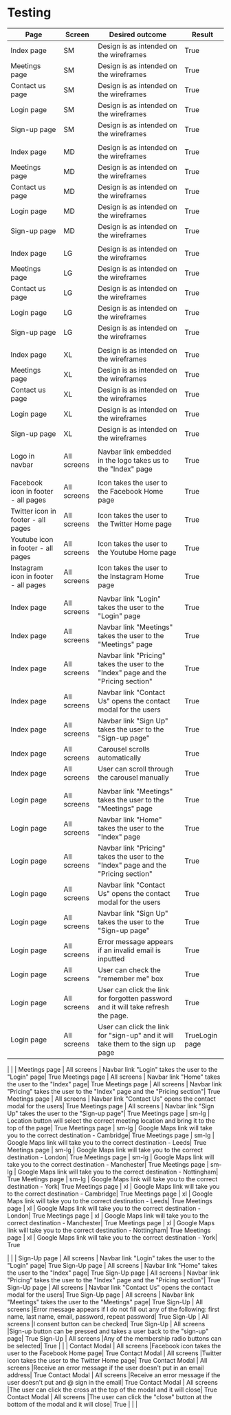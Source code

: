 # Testing

Page      | Screen      | Desired outcome | Result 
--------- | ----------- | --------------- | ---
Index page | SM          | Design is as intended on the wireframes | True
Meetings page | SM          | Design is as intended on the wireframes | True
Contact us page | SM          | Design is as intended on the wireframes | True
Login page | SM          | Design is as intended on the wireframes | True
Sign-up page | SM          | Design is as intended on the wireframes | True
| | |
Index page | MD        | Design is as intended on the wireframes | True
Meetings page | MD          | Design is as intended on the wireframes | True
Contact us page | MD         | Design is as intended on the wireframes | True
Login page | MD     | Design is as intended on the wireframes | True
Sign-up page | MD          | Design is as intended on the wireframes | True
|  |  | 
Index page | LG          | Design is as intended on the wireframes | True
Meetings page | LG          | Design is as intended on the wireframes | True
Contact us page | LG          | Design is as intended on the wireframes | True
Login page | LG          | Design is as intended on the wireframes | True
Sign-up page | LG          | Design is as intended on the wireframes | True
|  | | 
Index page | XL        | Design is as intended on the wireframes | True
Meetings page | XL          | Design is as intended on the wireframes | True
Contact us page | XL         | Design is as intended on the wireframes | True
Login page | XL     | Design is as intended on the wireframes | True
Sign-up page | XL          | Design is as intended on the wireframes | True
| | |
Logo in navbar | All screens        | Navbar link embedded in the logo takes us to the "Index" page| True
| | |
Facebook icon in footer - all pages | All screens        |Icon takes the user to the Facebook Home page| True
Twitter icon in footer - all pages | All screens        |Icon takes the user to the Twitter Home page| True
Youtube icon in footer - all pages | All screens        |Icon takes the user to the Youtube Home page| True
Instagram icon in footer - all pages | All screens        |Icon takes the user to the Instagram Home page| True
| | |
Index page | All screens        | Navbar link "Login" takes the user to the "Login" page| True
Index page | All screens        | Navbar link "Meetings" takes the user to the "Meetings" page| True
Index page | All screens        | Navbar link "Pricing" takes the user to the "Index" page and the "Pricing section"| True
Index page | All screens        | Navbar link "Contact Us" opens the contact modal for the users| True
Index page | All screens        | Navbar link "Sign Up" takes the user to the "Sign-up page"| True
Index page | All screens        | Carousel scrolls automatically | True
Index page | All screens        | User can scroll through the carousel manually | True
| | |
Login page | All screens        | Navbar link "Meetings" takes the user to the "Meetings" page| True
Login page | All screens        | Navbar link "Home" takes the user to the "Index" page| True
Login page | All screens        | Navbar link "Pricing" takes the user to the "Index" page and the "Pricing section"| True
Login page | All screens        | Navbar link "Contact Us" opens the contact modal for the users| True
Login page | All screens        | Navbar link "Sign Up" takes the user to the "Sign-up page"| True
Login page | All screens        | Error message appears if an invalid email is inputted| True
Login page | All screens        | User can check the "remember me" box| True
Login page | All screens        | User can click the link for forgotten password and it will take refresh the page.| True
Login page | All screens        | User can click the link for "sign-up" and it will take them to the sign up page| TrueLogin page

| | |
Meetings page | All screens        | Navbar link "Login" takes the user to the "Login" page| True
Meetings page | All screens        | Navbar link "Home" takes the user to the "Index" page| True
Meetings page | All screens        | Navbar link "Pricing" takes the user to the "Index" page and the "Pricing section"| True
Meetings page | All screens        | Navbar link "Contact Us" opens the contact modal for the users| True
Meetings page | All screens        | Navbar link "Sign Up" takes the user to the "Sign-up page"| True
Meetings page | sm-lg              | Location button will select the correct meeting location and bring it to the top of the page| True
Meetings page | sm-lg        | Google Maps link will take you to the correct destination - Cambridge| True
Meetings page | sm-lg        | Google Maps link will take you to the correct destination - Leeds| True
Meetings page | sm-lg        | Google Maps link will take you to the correct destination - London| True
Meetings page | sm-lg        | Google Maps link will take you to the correct destination - Manchester| True
Meetings page | sm-lg        | Google Maps link will take you to the correct destination - Nottingham| True
Meetings page | sm-lg        | Google Maps link will take you to the correct destination - York| True
Meetings page | xl        | Google Maps link will take you to the correct destination - Cambridge| True
Meetings page | xl        | Google Maps link will take you to the correct destination - Leeds| True
Meetings page | xl        | Google Maps link will take you to the correct destination - London| True
Meetings page | xl        | Google Maps link will take you to the correct destination - Manchester| True
Meetings page | xl        | Google Maps link will take you to the correct destination - Nottingham| True
Meetings page | xl        | Google Maps link will take you to the correct destination - York| True

| | |
Sign-Up page | All screens        | Navbar link "Login" takes the user to the "Login" page| True
Sign-Up page | All screens        | Navbar link "Home" takes the user to the "Index" page| True
Sign-Up page | All screens        | Navbar link "Pricing" takes the user to the "Index" page and the "Pricing section"| True
Sign-Up page | All screens        | Navbar link "Contact Us" opens the contact modal for the users| True
Sign-Up page | All screens        | Navbar link "Meetings" takes the user to the "Meetings" page| True
Sign-Up | All screens        |Error message appears if I do not fill out any of the following: first name, last name, email, password, repeat password| True
Sign-Up | All screens        |I consent button can be checked| True
Sign-Up | All screens        |Sign-up button can be pressed and takes a user back to the "sign-up" page| True
Sign-Up | All screens        |Any of the membership radio buttons can be selected| True
| | |
Contact Modal | All screens        |Facebook icon takes the user to the Facebook Home page| True
Contact Modal | All screens        |Twitter icon takes the user to the Twitter Home page| True
Contact Modal | All screens        |Receive an error message if the user doesn't put in an email address| True
Contact Modal | All screens        |Receive an error message if the user doesn't put and @ sign in the email| True
Contact Modal | All screens        |The user can click the cross at the top of the modal and it will close| True
Contact Modal | All screens        |The user can click the "close" button at the bottom of the modal and it will close| True
| | |

